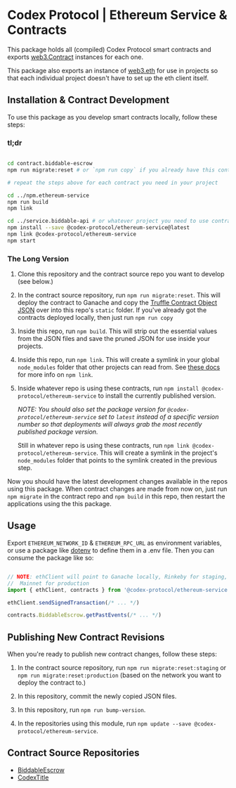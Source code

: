 # Codex Protocol | Ethereum Service & Contracts

This package holds all (compiled) Codex Protocol smart contracts and exports
[web3.Contract](http://web3js.readthedocs.io/en/1.0/web3-eth-contract.html)
instances for each one.

This package also exports an instance of
[web3.eth](http://web3js.readthedocs.io/en/1.0/web3-eth.html) for use in
projects so that each individual project doesn't have to set up the eth client
itself.


## Installation & Contract Development

To use this package as you develop smart contracts locally, follow these steps:

### tl;dr
```bash

cd contract.biddable-escrow
npm run migrate:reset # or `npm run copy` if you already have this contract deployed

# repeat the steps above for each contract you need in your project

cd ../npm.ethereum-service
npm run build
npm link

cd ../service.biddable-api # or whatever project you need to use contracts in
npm install --save @codex-protocol/ethereum-service@latest
npm link @codex-protocol/ethereum-service
npm start

```

### The Long Version

1. Clone this repository and the contract source repo you want to develop
   (see below.)

1. In the contract source repository, run `npm run migrate:reset`. This will
   deploy the contract to Ganache and copy the
   [Truffle Contract Object JSON](https://github.com/trufflesuite/truffle-contract-schema)
   over into this repo's `static` folder. If you've already got the contracts
   deployed locally, then just run `npm run copy`

1. Inside this repo, run `npm build`. This will strip out the essential values
   from the JSON files and save the pruned JSON for use inside your projects.

1. Inside this repo, run `npm link`. This will create a symlink in your global
   `node_modules` folder that other projects can read from. See
   [these docs](https://docs.npmjs.com/cli/link) for more info on `npm link`.

1. Inside whatever repo is using these contracts, run
   `npm install @codex-protocol/ethereum-service` to install the currently
   published version.

   _NOTE: You should also set the package version for
   `@codex-protocol/ethereum-service` set to `latest` instead of a specific
   version number so that deployments will always grab the most recently
   published package version._

   Still in whatever repo is using these contracts, run
   `npm link @codex-protocol/ethereum-service`. This will create a symlink in
   the project's `node_modules` folder that points to the symlink created in the
   previous step.

Now you should have the latest development changes available in the repos using
this package. When contract changes are made from now on, just run `npm migrate`
in the contract repo and `npm build` in this repo, then restart the applications
using the this package.


## Usage

Export `ETHEREUM_NETWORK_ID` & `ETHEREUM_RPC_URL` as environment variables, or
use a package like [dotenv](https://www.npmjs.com/package/dotenv) to define them
in a .env file. Then you can consume the package like so:

```javascript

// NOTE: ethClient will point to Ganache locally, Rinkeby for staging, and
//  Mainnet for production
import { ethClient, contracts } from '@codex-protocol/ethereum-service'

ethClient.sendSignedTransaction(/* ... */)

contracts.BiddableEscrow.getPastEvents(/* ... */)

```


## Publishing New Contract Revisions

When you're ready to publish new contract changes, follow these steps:

1. In the contract source repository, run `npm run migrate:reset:staging` or
   `npm run migrate:reset:production` (based on the network you want to deploy
   the contract to.)

1. In this repository, commit the newly copied JSON files.

1. In this repository, run `npm run bump-version`.

1. In the repositories using this module, run
   `npm update --save @codex-protocol/ethereum-service`.

## Contract Source Repositories
- [BiddableEscrow](https://github.com/codex-protocol/contract.biddable-escrow)
- [CodexTitle](https://github.com/codex-protocol/contract.codex-title)
